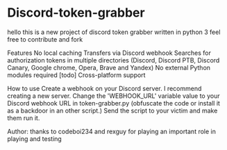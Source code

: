 # Discord-token-grabber
hello this is a new project of discord token grabber written in python 3 feel free to contribute and fork

Features
No local caching
Transfers via Discord webhook
Searches for authorization tokens in multiple directories (Discord, Discord PTB, Discord Canary, Google chrome, Opera, Brave and Yandex)
No external Python modules required
[todo] Cross-platform support

How to use
Create a webhook on your Discord server. I recommend creating a new server.
Change the 'WEBHOOK_URL' variable value to your Discord webhook URL in token-grabber.py
(obfuscate the code or install it as a backdoor in an other script.)
Send the script to your victim and make them run it.

Author:
thanks to codeboi234 and rexguy for playing an important role in playing and testing
